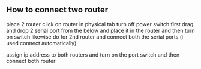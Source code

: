 ## How to connect two router

place 2 router
click on router
in physical tab
turn off power switch
first drag and drop 2 serial port from the below and place it in the router and then turn on switch 
likewise do for 2nd router
and connect both the serial ports
(i used connect automatically)


assign ip address to both routers and turn on the port switch and then connect both router 